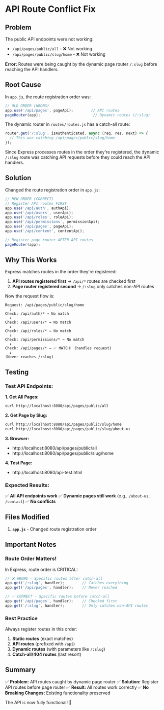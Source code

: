 # API Route Conflict Fix

## Problem

The public API endpoints were not working:
- `/api/pages/public/all` - ❌ Not working
- `/api/pages/public/slug/home` - ❌ Not working

**Error:** Routes were being caught by the dynamic page router `/:slug` before reaching the API handlers.

## Root Cause

In `app.js`, the route registration order was:

```javascript
// OLD ORDER (WRONG)
app.use('/api/pages', pageApi);        // API routes
pageRouter(app);                        // Dynamic routes (/:slug)
```

The dynamic router in `routes/routes.js` has a catch-all route:

```javascript
router.get('/:slug', isAuthenticated, async (req, res, next) => {
  // This was catching /api/pages/public/slug/home
});
```

Since Express processes routes in the order they're registered, the dynamic `/:slug` route was catching API requests before they could reach the API handlers.

## Solution

Changed the route registration order in `app.js`:

```javascript
// NEW ORDER (CORRECT)
// Register API routes FIRST
app.use('/api/auth', authApi);
app.use('/api/users', userApi);
app.use('/api/roles', roleApi);
app.use('/api/permissions', permissionApi);
app.use('/api/pages', pageApi);
app.use('/api/content', contentApi);

// Register page router AFTER API routes
pageRouter(app);
```

## Why This Works

Express matches routes in the order they're registered:

1. **API routes registered first** → `/api/*` routes are checked first
2. **Page router registered second** → `/:slug` only catches non-API routes

Now the request flow is:
```
Request: /api/pages/public/slug/home
  ↓
Check: /api/auth/* → No match
  ↓
Check: /api/users/* → No match
  ↓
Check: /api/roles/* → No match
  ↓
Check: /api/permissions/* → No match
  ↓
Check: /api/pages/* → ✅ MATCH! (handles request)
  ↓
(Never reaches /:slug)
```

## Testing

### Test API Endpoints:

**1. Get All Pages:**
```bash
curl http://localhost:8080/api/pages/public/all
```

**2. Get Page by Slug:**
```bash
curl http://localhost:8080/api/pages/public/slug/home
curl http://localhost:8080/api/pages/public/slug/about-us
```

**3. Browser:**
- http://localhost:8080/api/pages/public/all
- http://localhost:8080/api/pages/public/slug/home

**4. Test Page:**
- http://localhost:8080/api-test.html

### Expected Results:

✅ **All API endpoints work**
✅ **Dynamic pages still work** (e.g., `/about-us`, `/contact`)
✅ **No conflicts**

## Files Modified

1. **`app.js`** - Changed route registration order

## Important Notes

### Route Order Matters!

In Express, route order is CRITICAL:

```javascript
// ❌ WRONG - Specific routes after catch-all
app.get('/:slug', handler);        // Catches everything
app.get('/api/pages', handler);    // Never reached

// ✅ CORRECT - Specific routes before catch-all
app.get('/api/pages', handler);    // Checked first
app.get('/:slug', handler);        // Only catches non-API routes
```

### Best Practice

Always register routes in this order:
1. **Static routes** (exact matches)
2. **API routes** (prefixed with `/api`)
3. **Dynamic routes** (with parameters like `/:slug`)
4. **Catch-all/404 routes** (last resort)

## Summary

✅ **Problem:** API routes caught by dynamic page router
✅ **Solution:** Register API routes before page router
✅ **Result:** All routes work correctly
✅ **No Breaking Changes:** Existing functionality preserved

The API is now fully functional! 🎉

